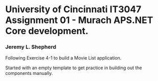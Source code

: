 # University of Cincinnati IT3047 Assignment 01 - Murach APS.NET Core development.
### Jeremy L. Shepherd
Following Exercise 4-1 to build a Movie List application.

Started with an empty template to get practice in building out the components manually.
